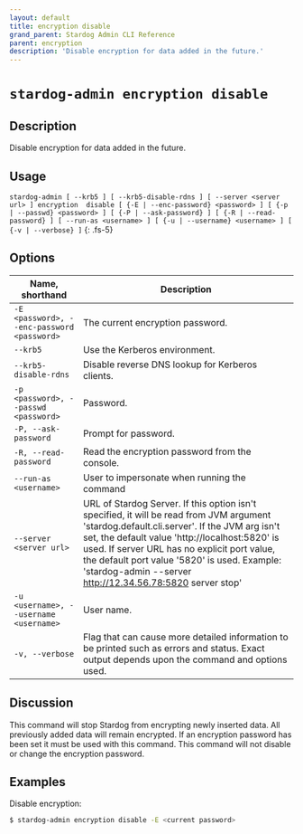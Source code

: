 ```yaml
---
layout: default
title: encryption disable
grand_parent: Stardog Admin CLI Reference
parent: encryption
description: 'Disable encryption for data added in the future.'
---
```


#  `stardog-admin encryption disable` 
## Description
Disable encryption for data added in the future.<br>
## Usage
`stardog-admin [ --krb5 ] [ --krb5-disable-rdns ] [ --server <server url> ] encryption  disable [ {-E | --enc-password} <password> ] [ {-p | --passwd} <password> ] [ {-P | --ask-password} ] [ {-R | --read-password} ] [ --run-as <username> ] [ {-u | --username} <username> ] [ {-v | --verbose} ]`
{: .fs-5}
## Options

Name, shorthand | Description 
---|---
`-E <password>, --enc-password <password>` | The current encryption password.
`--krb5` | Use the Kerberos environment.
`--krb5-disable-rdns` | Disable reverse DNS lookup for Kerberos clients.
`-p <password>, --passwd <password>` | Password.
`-P, --ask-password` | Prompt for password.
`-R, --read-password` | Read the encryption password from the console.
`--run-as <username>` | User to impersonate when running the command
`--server <server url>` | URL of Stardog Server. If this option isn't specified, it will be read from JVM argument 'stardog.default.cli.server'. If the JVM arg isn't set, the default value 'http://localhost:5820' is used. If server URL has no explicit port value, the default port value '5820' is used.  Example: 'stardog-admin --server http://12.34.56.78:5820 server stop' 
`-u <username>, --username <username>` | User name.
`-v, --verbose` | Flag that can cause more detailed information to be printed such as errors and status. Exact output depends upon the command and options used.

## Discussion
This command will stop Stardog from encrypting newly inserted data.  All previously added data will remain encrypted.  If an encryption password has been set it must be used with this command.  This command will not disable or change the encryption password.

## Examples
Disable encryption:
```bash
$ stardog-admin encryption disable -E <current password>
```

